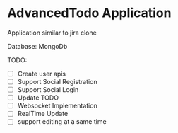 
# AdvancedTodo Application

Application similar to jira clone 

Database: MongoDb

TODO: 

- [ ]  Create user apis 
- [ ]  Support Social Registration
- [ ]  Support Social Login
- [ ]  Update TODO
- [ ]  Websocket Implementation
- [ ]  RealTime Update
- [ ]  support editing at a same time
